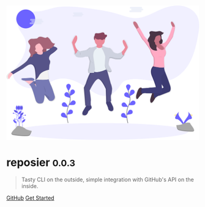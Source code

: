 ![logo](header.svg)

# reposier <small>0.0.3</small>

> Tasty CLI on the outside, simple integration with GitHub's API on the inside.

[GitHub](https://github.com/alexlee-dev/reposier)
[Get Started](#reposier)